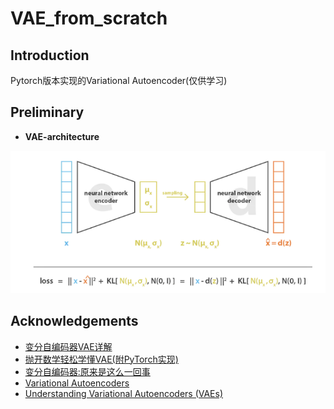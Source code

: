 # VAE_from_scratch

## Introduction

Pytorch版本实现的Variational Autoencoder(仅供学习)

## Preliminary

- **VAE-architecture**

![vae](./assets/VAE-introduction-2.png)

## Acknowledgements

- [变分自编码器VAE详解](https://mp.weixin.qq.com/s/PN5LnQHrk7hZz79P0fT26Q)
- [抛开数学轻松学懂VAE(附PyTorch实现)](https://zhouyifan.net/2022/12/19/20221016-VAE/)
- [ 变分自编码器:原来是这么一回事](https://kexue.fm/archives/5253)
- [Variational Autoencoders](https://amaires.github.io/VAE/)
- [Understanding Variational Autoencoders (VAEs)](https://towardsdatascience.com/understanding-variational-autoencoders-vaes-f70510919f73)
